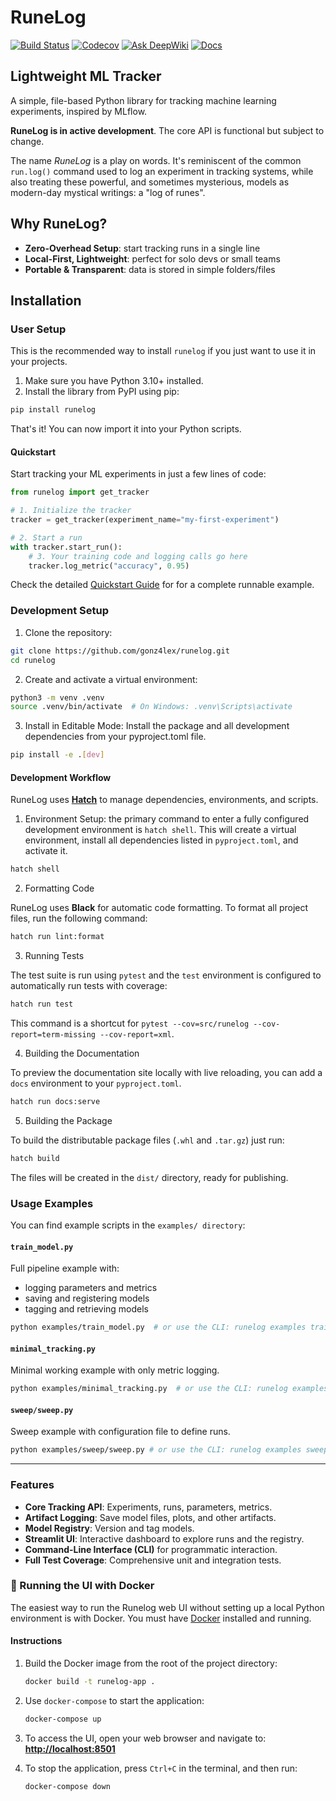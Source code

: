 # RuneLog

[![Build Status](https://github.com/gonz4lex/runelog/actions/workflows/tests.yml/badge.svg)](https://github.com/gonz4lex/runelog/actions/workflows/tests.yml)
[![Codecov](https://codecov.io/gh/gonz4lex/runelog/branch/develop/graph/badge.svg)](https://codecov.io/gh/gonz4lex/runelog)
[![Ask DeepWiki](https://deepwiki.com/badge.svg)](https://deepwiki.com/gonz4lex/runelog)
[![Docs](https://github.com/gonz4lex/runelog/actions/workflows/deploy-docs.yml/badge.svg)](https://github.com/gonz4lex/runelog/actions/workflows/deploy-docs.yml)

<!-- [![PyPI version](https://badge.fury.io/py/runelog.svg)](https://badge.fury.io/py/runelog) -->

## Lightweight ML Tracker

A simple, file-based Python library for tracking machine learning experiments, inspired by MLflow.

**RuneLog is in active development**. The core API is functional but subject to change.

The name *RuneLog* is a play on words. It's reminiscent of the common `run.log()` command used to log an experiment in tracking systems, while also treating these powerful, and sometimes mysterious, models as modern-day mystical writings: a "log of runes".


##  Why RuneLog?

- **Zero-Overhead Setup**: start tracking runs in a single line
- **Local-First, Lightweight**: perfect for solo devs or small teams
- **Portable & Transparent**: data is stored in simple folders/files

##  Installation

### User Setup

This is the recommended way to install `runelog` if you just want to use it in your projects.

1. Make sure you have Python 3.10+ installed.
2. Install the library from PyPI using pip:

```bash
pip install runelog
```

That's it! You can now import it into your Python scripts.

#### Quickstart

Start tracking your ML experiments in just a few lines of code:

```python
from runelog import get_tracker

# 1. Initialize the tracker
tracker = get_tracker(experiment_name="my-first-experiment")

# 2. Start a run
with tracker.start_run():
    # 3. Your training code and logging calls go here
    tracker.log_metric("accuracy", 0.95)
```

Check the detailed [Quickstart Guide](./docs/quickstart.md) for for a complete runnable example.

### Development Setup

1. Clone the repository:

```bash
git clone https://github.com/gonz4lex/runelog.git
cd runelog
```
2. Create and activate a virtual environment:

```bash
python3 -m venv .venv
source .venv/bin/activate  # On Windows: .venv\Scripts\activate
```
3. Install in Editable Mode:
Install the package and all development dependencies from your pyproject.toml file.

```bash
pip install -e .[dev]
```

#### Development Workflow

RuneLog uses **[Hatch](https://hatch.pypa.io/)** to manage dependencies, environments, and scripts.

1. Environment Setup: the primary command to enter a fully configured development environment is `hatch shell`. This will create a virtual environment, install all dependencies listed in `pyproject.toml`, and activate it.

```bash
hatch shell
```

2. Formatting Code

RuneLog uses **Black** for automatic code formatting. To format all project files, run the following command:

```bash
hatch run lint:format
```

3. Running Tests

The test suite is run using `pytest` and the `test` environment is configured to automatically run tests with coverage:

```bash
hatch run test
```

This command is a shortcut for `pytest --cov=src/runelog --cov-report=term-missing --cov-report=xml`.

4. Building the Documentation

To preview the documentation site locally with live reloading, you can add a `docs` environment to your `pyproject.toml`.

```bash
hatch run docs:serve
```

5. Building the Package

To build the distributable package files (`.whl` and `.tar.gz`) just run:

```bash
hatch build
```

The files will be created in the `dist/` directory, ready for publishing.


### Usage Examples
You can find example scripts in the `examples/ directory`:

#### `train_model.py`

Full pipeline example with:
* logging parameters and metrics
* saving and registering models
* tagging and retrieving models

```bash
python examples/train_model.py  # or use the CLI: runelog examples train
```

#### `minimal_tracking.py`

Minimal working example with only metric logging.

```bash
python examples/minimal_tracking.py  # or use the CLI: runelog examples minimal
```

#### `sweep/sweep.py`

Sweep example with configuration file to define runs.

```bash
python examples/sweep/sweep.py # or use the CLI: runelog examples sweep
```

---

### Features
- **Core Tracking API**: Experiments, runs, parameters, metrics.
- **Artifact Logging**: Save model files, plots, and other artifacts.
- **Model Registry**: Version and tag models.
- **Streamlit UI**: Interactive dashboard to explore runs and the registry.
- **Command-Line Interface (CLI)** for programmatic interaction.
- **Full Test Coverage**: Comprehensive unit and integration tests.


### 🐳 Running the UI with Docker

The easiest way to run the Runelog web UI without setting up a local Python environment is with Docker. You must have [Docker](https://www.docker.com/products/docker-desktop/) installed and running.

#### Instructions

1.  Build the Docker image from the root of the project directory:
    ```bash
    docker build -t runelog-app .
    ```

2.  Use `docker-compose` to start the application:
    ```bash
    docker-compose up
    ```

3.  To access the UI, open your web browser and navigate to:
    **[http://localhost:8501](http://localhost:8501)**

4.  To stop the application, press `Ctrl+C` in the terminal, and then run:
    ```bash
    docker-compose down
    ```

